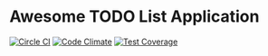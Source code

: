 Awesome TODO List Application
=============================
[![Circle CI](https://circleci.com/gh/GeorgeZhukov/awesome-todo.svg?style=svg)](https://circleci.com/gh/GeorgeZhukov/awesome-todo)
[![Code Climate](https://codeclimate.com/github/GeorgeZhukov/awesome-todo/badges/gpa.svg)](https://codeclimate.com/github/GeorgeZhukov/awesome-todo)
[![Test Coverage](https://codeclimate.com/github/GeorgeZhukov/awesome-todo/badges/coverage.svg)](https://codeclimate.com/github/GeorgeZhukov/awesome-todo/coverage)